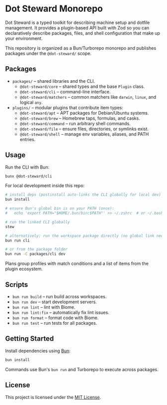 # Dot Steward Monorepo

Dot Steward is a typed toolkit for describing machine setup and dotfile management. It provides a plugin-based API built with Zod so you can declaratively describe packages, files, and shell configuration that make up your environment.

This repository is organized as a Bun/Turborepo monorepo and publishes packages under the `@dot-steward/` scope.

## Packages

- `packages/` – shared libraries and the CLI.
  - `@dot-steward/core` – shared types and the base `Plugin` class.
  - `@dot-steward/cli` – command-line interface.
  - `@dot-steward/matchers` – common matchers like `darwin`, `linux`, and logical `any`.
- `plugins/` – modular plugins that contribute item types:
  - `@dot-steward/apt` – APT packages for Debian/Ubuntu systems.
  - `@dot-steward/brew` – Homebrew taps, formulas, and casks.
  - `@dot-steward/command` – run arbitrary shell commands.
  - `@dot-steward/file` – ensure files, directories, or symlinks exist.
  - `@dot-steward/shell` – manage env variables, aliases, and PATH entries.

## Usage

Run the CLI with Bun:

```sh
bunx @dot-steward/cli
```

For local development inside this repo:

```sh
# install deps (postinstall auto-links the CLI globally for local dev)
bun install

# ensure Bun's global bin is on your PATH (once):
#   echo 'export PATH="$HOME/.bun/bin:$PATH"' >> ~/.zshrc  # or ~/.bashrc

# run the linked CLI globally
stew

# alternatively: run the workspace package directly (no global link needed)
bun run cli

# or from the package folder
bun run -C packages/cli dev
```

Plans group profiles with match conditions and a list of items from the plugin ecosystem.

## Scripts

- `bun run build` – run build across workspaces.
- `bun run dev` – start development servers.
- `bun run lint` – lint with Biome.
- `bun run lint:fix` – automatically fix lint issues.
- `bun run format` – format code with Biome.
- `bun run test` – run tests for all packages.

## Getting Started

Install dependencies using [Bun](https://bun.sh):

```sh
bun install
```

Commands use Bun's `bun run` and Turborepo to execute across packages.

## License

This project is licensed under the [MIT License](LICENSE).

